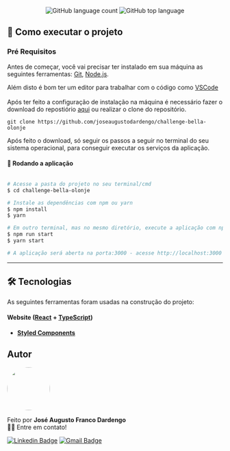 <p align="center">
  <img alt="GitHub language count" src="https://img.shields.io/github/languages/count/joseaugustodardengo/challenge-bella-olonje">

  <img alt="GitHub top language" src="https://img.shields.io/github/languages/top/joseaugustodardengo/challenge-bella-olonje">  
 
</p>

<h2 id="como-executar-o-projeto"> 🚀 Como executar o projeto </h2>

### Pré Requisitos
Antes de começar, você vai precisar ter instalado em sua máquina as seguintes ferramentas:
[Git](https://git-scm.com), [Node.js](https://nodejs.org/en/). 

Além disto é bom ter um editor para trabalhar com o código como [VSCode](https://code.visualstudio.com/) <br/> <br/>
Após ter feito a configuração de instalação na máquina é necessário fazer o download do repostiório [aqui](https://github.com/joseaugustodardengo/challenge-bella-olonje/archive/master.zip)
ou realizar o clone do repositório.
```
git clone https://github.com/joseaugustodardengo/challenge-bella-olonje
```
Após feito o download, só seguir os passos a seguir no terminal do seu sistema operacional, para conseguir executar os serviços da aplicação.

#### 🧭 Rodando a aplicação

```bash

# Acesse a pasta do projeto no seu terminal/cmd
$ cd challenge-bella-olonje

# Instale as dependências com npm ou yarn
$ npm install
$ yarn

# Em outro terminal, mas no mesmo diretório, execute a aplicação com npm ou yarn
$ npm run start
$ yarn start

# A aplicação será aberta na porta:3000 - acesse http://localhost:3000
```
---

<h2 id="tecnologias"> 🛠 Tecnologias </h2>

As seguintes ferramentas foram usadas na construção do projeto:

#### **Website**  ([React](https://reactjs.org/)  +  [TypeScript](https://www.typescriptlang.org/))

-   **[Styled Components](https://styled-components.com/)**

<h2 id="autor"> Autor </h2>
<img style="border-radius: 50%;" src="https://avatars1.githubusercontent.com/u/60450451?s=460&u=b5f6c306e7760f9d0b89839c5e0b6b105db684a0&v=4" width="100px;" alt=""/>

Feito por **José Augusto Franco Dardengo** <br/>
👋🏽 Entre em contato!

[![Linkedin Badge](https://img.shields.io/badge/-José-blue?style=flat-square&logo=Linkedin&logoColor=white&link=https://www.linkedin.com/in/jose-augusto-franco-dardengo/)](https://www.linkedin.com/in/jose-augusto-franco-dardengo/) 
[![Gmail Badge](https://img.shields.io/badge/-jfrancodardengo@gmail.com-c14438?style=flat-square&logo=Gmail&logoColor=white&link=mailto:jfrancodardengo@gmail.com)](mailto:jfrancodardengo@gmail.com)
